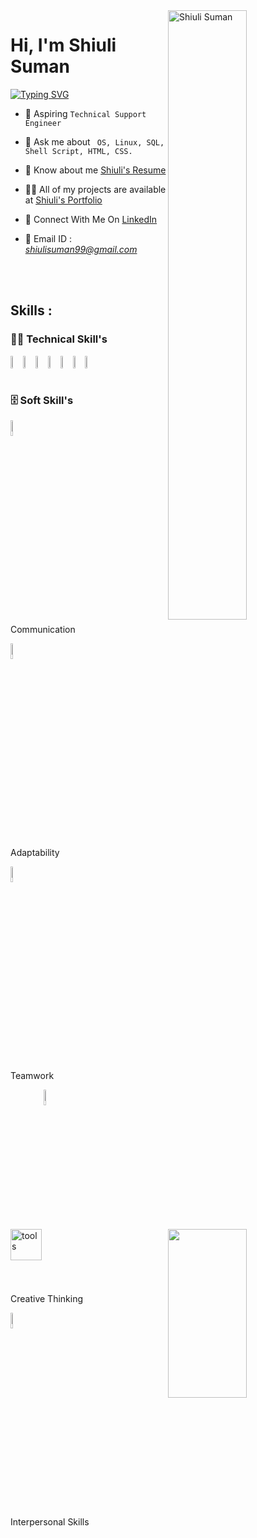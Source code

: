 <img width=50% align=right  title="Shiuli Suman"  src="https://capsule-render.vercel.app/api?type=waving&color=gradient&customColorList=6,11,20&height=150&section=header&text=🔰&fontSize=40&fontColor=fff&animation=twinkling&fontAlignY=32"/>
<h1>Hi, I'm Shiuli Suman</h1>
<p>
<a href="https://git.io/typing-svg"><img src="https://readme-typing-svg.demolab.com?font=Fira+Code&size=24&duration=4000&pause=1000&color=F70000&background=FFFFFF00&width=700&height=51&lines=Technical+Support+Engineer" alt="Typing SVG" /></a>
</p>

<div>

  <img src="https://media3.giphy.com/media/1yT7hkOx52d4vQWX05/giphy.gif?cid=ecf05e471haxvoiwwdff2yvak91v8ilmxoakxj8apdato6f5&rid=giphy.gif&ct=g"  width = "50%" height= "270" align = "right"> 
 

- 💎  Aspiring `Technical Support Engineer`

- 💬 Ask me about ` OS, Linux, SQL, Shell Script, HTML, CSS.`

- 📄 Know about me <a href="https://drive.google.com/file/d/1UgGM7mT0UfWmxwaZ3iicYPK6glQkwH77/view?usp=share_link ">Shiuli's Resume</a>

- 👨‍💻 All of my projects are available at <a href="https://github.com/Shiuli-suman/Shiuli-suman.github.io">Shiuli's Portfolio</a>

- 📮 Connect With Me On <a href="https://www.linkedin.com/in/shiuli-suman-b378b8247/">LinkedIn</a>


- 📨 Email ID : *shiulisuman99@gmail.com*

</div>

 </br> </br>

 <!-- -------------------------------------------------------    Middle Section  ----------------------------------------------------------------------- -->
 
 <img align="left" width="50" alt="tools" src="https://camo.githubusercontent.com/beb64ff21c883e318e4f5db5231c2ba4175705bea1c9249e82a41ab375db4f75/68747470733a2f2f6d65646961322e67697068792e636f6d2f6d656469612f51737347456d706b79454f684243623765312f67697068792e6769663f6369643d656366303565343761306e336769316266716e74716d6f62386739616964316f796a327772336473336d67373030626c267269643d67697068792e676966"/>

 ## Skills : 

 ### 👨‍💻 Technical Skill's
 
<div style="display : flex;">
<img width="8%" src="https://cdn-icons-png.flaticon.com/128/2172/2172832.png">


<img width="8%" src="https://cdn-icons-png.flaticon.com/128/6124/6124995.png">


<img width="8%" src="https://cdn-icons-png.flaticon.com/128/9544/9544010.png">


<img width="8%" src="https://encrypted-tbn0.gstatic.com/images?q=tbn:ANd9GcRxUM1nvIPqgPottxav1_OitE3aK5FvIKCDOQ&usqp=CAU">


<img width="8%" src="https://cdn-icons-png.flaticon.com/128/919/919827.png">


<img width="8%" src="https://cdn-icons-png.flaticon.com/128/5968/5968242.png">


<img width="8%" src="https://cdn-icons-png.flaticon.com/128/1199/1199124.png">

</div>

</br>
  
### 🗄️ Soft Skill's



<img width="8%" src="https://cdn-icons-png.flaticon.com/128/3050/3050525.png">
<p>Communication</p>

<img width="8%" src="https://cdn-icons-png.flaticon.com/128/4486/4486525.png">
<p>Adaptability</p>

<img width="8%" src="https://cdn-icons-png.flaticon.com/128/5371/5371115.png">
<p>Teamwork</p>

<img width="8%" src="https://cdn-icons-png.flaticon.com/128/1389/1389173.png">
<p>Creative Thinking</p>

<img width="8%" src="https://cdn-icons-png.flaticon.com/128/5201/5201809.png">
<p>Interpersonal Skills</p>


</br>
